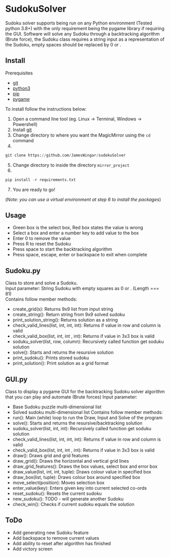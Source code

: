 ﻿# SudokuSolver

Sudoku solver supports being run on any Python environment (Tested python 3.8+) with the only requirement being the pygame library if requiring the GUI. Software will solve any Sudoku through a backtracking algorithm (Brute force), the Sudoku class requires a string input as a representation of the Sudoku, empty spaces should be replaced by 0 or .

## Install
Prerequisites
* [git](https://git-scm.com/downloads)
* [python3](https://www.python.org/download/releases/3.0/)
* [pip](https://pypi.org/project/pip/)
* [pygame](https://www.pygame.org/)

To install follow the instructions below:
1. Open a command line tool (eg. Linux -> Terminal, Windows -> Powershell)
2. Install [git](https://git-scm.com/downloads)
3. Change directory to where you want the MagicMirror using the `cd` command
4. 
```python
git clone https://github.com/JamesWingar/sudokuSolver
```
5. Change directory to inside the directory `mirror_project`
6. 
```python
pip install -r requirements.txt
```
7. You are ready to go!

(*Note: you can use a virtual environment at step 6 to install the packages*)

## Usage
* Green box is the select box, Red box states the value is wrong
* Select a box and enter a number key to add value to the box
* Enter 0 to remove the value
* Press R to reset the Sudoku
* Press space to start the backtracking algorithm
* Press space, escape, enter or backspace to exit when complete

## Sudoku.py
Class to store and solve a Sudoku.  
Input parameter: String Sudoku with empty squares as 0 or . (Length === 81)  
Contains follow member methods:
* create_grid(s): Returns 9x9 list from input string
* create_string(): Return string from 9x9 solved sudoku
* print_solution_string(): Returns solution as a string
* check_valid_lines(list, int, int, int): Returns if value in row and column is valid
* check_valid_box(list, int, int , int): Returns if value in 3x3 box is valid
* soduku_solver(list, row, column): Recursively called function get soduku solution
* solve(): Starts and returns the resursive solution
* print_sudoku(): Prints stored sudoku
* print_solution(): Print solution as a grid format

## GUI.py
Class to display a pygame GUI for the backtracking Sudoku solver algorithm that you can play and automate (Brute forces)
Input parameter:
* Base Sudoku puzzle multi-dimensional list
* Solved sudoku multi-dimensional list
Contains follow member methods:
* run(): Main (while) loop to run the Draw, Input and Solve of the program 
* solve(): Starts and returns the resursive/backtracking solution
* sudoku_solver(list, int, int): Recursively called function get soduku solution
* check_valid_lines(list, int, int, int): Returns if value in row and column is valid
* check_valid_box(list, int, int , int): Returns if value in 3x3 box is valid
* draw(): Draws grid and grid features
* draw_grid(): Draws the horizontal and vertical grid lines
* draw_grid_features(): Draws the box values, select box and error box
* draw_value(list, int, int, tuple): Draws colour value in specified box
* draw_box(list, tuple): Draws colour box around specified box
* move_select(position): Moves selection box
* enter_value(key): Enters given key into current selected co-ords
* reset_sudoku(): Resets the current sudoku
* new_sudoku(): TODO - will generate another Sudoku
* check_win(): Checks if current sudoku equals the solution

## ToDo
* Add generating new Sudoku feature
* Add backspace to remove current values
* Add ability to reset after algorithm has finished
* Add victory screen
